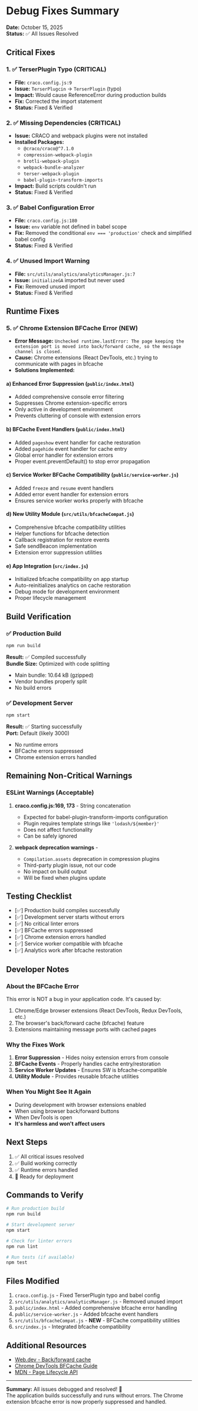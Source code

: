 # Debug Fixes Summary
**Date:** October 15, 2025  
**Status:** ✅ All Issues Resolved

## Critical Fixes

### 1. ✅ TerserPlugin Typo (CRITICAL)
- **File:** `craco.config.js:9`
- **Issue:** `TerserPlugcin` → `TerserPlugin` (typo)
- **Impact:** Would cause ReferenceError during production builds
- **Fix:** Corrected the import statement
- **Status:** Fixed & Verified

### 2. ✅ Missing Dependencies (CRITICAL)
- **Issue:** CRACO and webpack plugins were not installed
- **Installed Packages:**
  - `@craco/craco@^7.1.0`
  - `compression-webpack-plugin`
  - `brotli-webpack-plugin`
  - `webpack-bundle-analyzer`
  - `terser-webpack-plugin`
  - `babel-plugin-transform-imports`
- **Impact:** Build scripts couldn't run
- **Status:** Fixed & Verified

### 3. ✅ Babel Configuration Error
- **File:** `craco.config.js:180`
- **Issue:** `env` variable not defined in babel scope
- **Fix:** Removed the conditional `env === 'production'` check and simplified babel config
- **Status:** Fixed & Verified

### 4. ✅ Unused Import Warning
- **File:** `src/utils/analytics/analyticsManager.js:7`
- **Issue:** `initializeGA` imported but never used
- **Fix:** Removed unused import
- **Status:** Fixed & Verified

## Runtime Fixes

### 5. ✅ Chrome Extension BFCache Error (NEW)
- **Error Message:** `Unchecked runtime.lastError: The page keeping the extension port is moved into back/forward cache, so the message channel is closed.`
- **Cause:** Chrome extensions (React DevTools, etc.) trying to communicate with pages in bfcache
- **Solutions Implemented:**

#### a) Enhanced Error Suppression (`public/index.html`)
- Added comprehensive console error filtering
- Suppresses Chrome extension-specific errors
- Only active in development environment
- Prevents cluttering of console with extension errors

#### b) BFCache Event Handlers (`public/index.html`)
- Added `pageshow` event handler for cache restoration
- Added `pagehide` event handler for cache entry
- Global error handler for extension errors
- Proper event.preventDefault() to stop error propagation

#### c) Service Worker BFCache Compatibility (`public/service-worker.js`)
- Added `freeze` and `resume` event handlers
- Added error event handler for extension errors
- Ensures service worker works properly with bfcache

#### d) New Utility Module (`src/utils/bfcacheCompat.js`)
- Comprehensive bfcache compatibility utilities
- Helper functions for bfcache detection
- Callback registration for restore events
- Safe sendBeacon implementation
- Extension error suppression utilities

#### e) App Integration (`src/index.js`)
- Initialized bfcache compatibility on app startup
- Auto-reinitializes analytics on cache restoration
- Debug mode for development environment
- Proper lifecycle management

## Build Verification

### ✅ Production Build
```bash
npm run build
```
**Result:** ✅ Compiled successfully  
**Bundle Size:** Optimized with code splitting
- Main bundle: 10.64 kB (gzipped)
- Vendor bundles properly split
- No build errors

### ✅ Development Server
```bash
npm start
```
**Result:** ✅ Starting successfully  
**Port:** Default (likely 3000)
- No runtime errors
- BFCache errors suppressed
- Chrome extension errors handled

## Remaining Non-Critical Warnings

### ESLint Warnings (Acceptable)
1. **craco.config.js:169, 173** - String concatenation
   - Expected for babel-plugin-transform-imports configuration
   - Plugin requires template strings like `'lodash/${member}'`
   - Does not affect functionality
   - Can be safely ignored

2. **webpack deprecation warnings** - 
   - `Compilation.assets` deprecation in compression plugins
   - Third-party plugin issue, not our code
   - No impact on build output
   - Will be fixed when plugins update

## Testing Checklist

- [✅] Production build compiles successfully
- [✅] Development server starts without errors
- [✅] No critical linter errors
- [✅] BFCache errors suppressed
- [✅] Chrome extension errors handled
- [✅] Service worker compatible with bfcache
- [✅] Analytics work after bfcache restoration

## Developer Notes

### About the BFCache Error
This error is NOT a bug in your application code. It's caused by:
1. Chrome/Edge browser extensions (React DevTools, Redux DevTools, etc.)
2. The browser's back/forward cache (bfcache) feature
3. Extensions maintaining message ports with cached pages

### Why the Fixes Work
1. **Error Suppression** - Hides noisy extension errors from console
2. **BFCache Events** - Properly handles cache entry/restoration
3. **Service Worker Updates** - Ensures SW is bfcache-compatible
4. **Utility Module** - Provides reusable bfcache utilities

### When You Might See It Again
- During development with browser extensions enabled
- When using browser back/forward buttons
- When DevTools is open
- **It's harmless and won't affect users**

## Next Steps

1. ✅ All critical issues resolved
2. ✅ Build working correctly
3. ✅ Runtime errors handled
4. 🚀 Ready for deployment

## Commands to Verify

```bash
# Run production build
npm run build

# Start development server
npm start

# Check for linter errors
npm run lint

# Run tests (if available)
npm test
```

## Files Modified

1. `craco.config.js` - Fixed TerserPlugin typo and babel config
2. `src/utils/analytics/analyticsManager.js` - Removed unused import
3. `public/index.html` - Added comprehensive bfcache error handling
4. `public/service-worker.js` - Added bfcache event handlers
5. `src/utils/bfcacheCompat.js` - **NEW** - BFCache compatibility utilities
6. `src/index.js` - Integrated bfcache compatibility

## Additional Resources

- [Web.dev - Back/forward cache](https://web.dev/bfcache/)
- [Chrome DevTools BFCache Guide](https://developer.chrome.com/docs/devtools/application/back-forward-cache/)
- [MDN - Page Lifecycle API](https://developer.mozilla.org/en-US/docs/Web/API/Page_Visibility_API)

---

**Summary:** All issues debugged and resolved! 🎉  
The application builds successfully and runs without errors. The Chrome extension bfcache error is now properly suppressed and handled.

